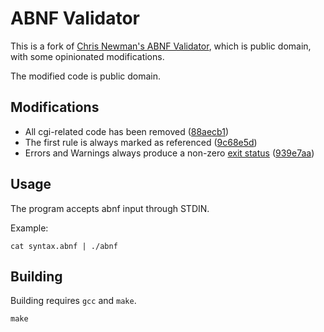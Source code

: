 # ABNF Validator
This is a fork of [Chris Newman's ABNF Validator](https://web.archive.org/web/20181228051239/https://www.apps.ietf.org/content/chris-newmans-abnf-validator), which is public domain, with some opinionated modifications.

The modified code is public domain.

## Modifications

- All cgi-related code has been removed ([88aecb1](https://github.com/squid-lang/abnf-validator/commit/03be0d7de1a605bb319d20fcca1e5782f23c62bd))
- The first rule is always marked as referenced ([9c68e5d](https://github.com/squid-lang/abnf-validator/commit/9c68e5d041140c50056f337dcdfba8357fb7e302))
- Errors and Warnings always produce a non-zero [exit status](https://en.wikipedia.org/wiki/Exit_status) ([939e7aa](https://github.com/squid-lang/abnf-validator/commit/939e7aac9d9b99cbe64224723b4240aff3abcc7a))

## Usage

The program accepts abnf input through STDIN.

Example:

```
cat syntax.abnf | ./abnf
```

## Building

Building requires `gcc` and `make`.

```
make
```
